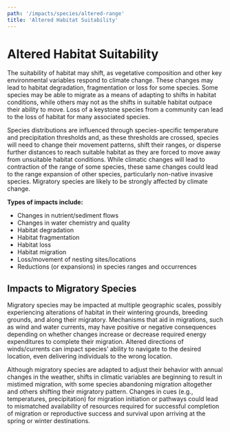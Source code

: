 ```yaml
---
path: '/impacts/species/altered-range'
title: 'Altered Habitat Suitability'
---
```


# Altered Habitat Suitability

The suitability of habitat may shift, as vegetative composition and other key environmental variables respond to climate change. These changes may lead to habitat degradation, fragmentation or loss for some species. Some species may be able to migrate as a means of adapting to shifts in habitat conditions, while others may not as the shifts in suitable habitat outpace their ability to move. Loss of a keystone species from a community can lead to the loss of habitat for many associated species.

Species distributions are influenced through species-specific temperature and precipitation thresholds and, as these thresholds are crossed, species will need to change their movement patterns, shift their ranges, or disperse further distances to reach suitable habitat as they are forced to move away from unsuitable habitat conditions. While climatic changes will lead to contraction of the range of some species, these same changes could lead to the range expansion of other species, particularly non-native invasive species. Migratory species are likely to be strongly affected by climate change.

**Types of impacts include:**

- Changes in nutrient/sediment flows
- Changes in water chemistry and quality
- Habitat degradation
- Habitat fragmentation
- Habitat loss
- Habitat migration
- Loss/movement of nesting sites/locations
- Reductions (or expansions) in species ranges and occurrences

## Impacts to Migratory Species

Migratory species may be impacted at multiple geographic scales, possibly experiencing alterations of habitat in their wintering grounds, breeding grounds, and along their migratory. Mechanisms that aid in migrations, such as wind and water currents, may have positive or negative consequences depending on whether changes increase or decrease required energy expenditures to complete their migration. Altered directions of winds/currents can impact species’ ability to navigate to the desired location, even delivering individuals to the wrong location.

Although migratory species are adapted to adjust their behavior with annual changes in the weather, shifts in climatic variables are beginning to result in mistimed migration, with some species abandoning migration altogether and others shifting their migratory pattern. Changes in cues (e.g., temperatures, precipitation) for migration initiation or pathways could lead to mismatched availability of resources required for successful completion of migration or reproductive success and survival upon arriving at the spring or winter destinations.
